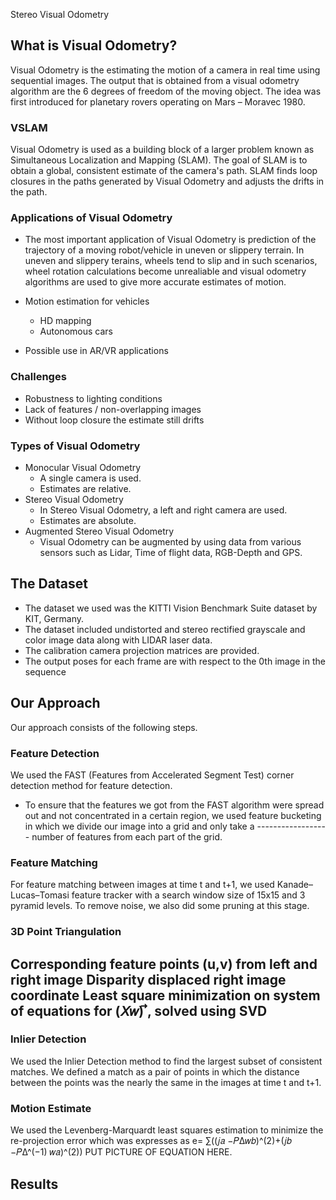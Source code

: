 Stereo Visual Odometry

## What is Visual Odometry?

Visual Odometry is the estimating the motion of a camera in real time using sequential images. The output that is obtained from a visual odometry algorithm are the 6 degrees of freedom of the moving object. The idea was first introduced for planetary rovers operating on Mars – Moravec 1980.

### VSLAM

Visual Odometry is used as a building block of a larger problem known as Simultaneous Localization and Mapping (SLAM). The goal of SLAM is to obtain a global, consistent estimate of the camera's path. SLAM finds loop closures in the paths generated by Visual Odometry and adjusts the drifts in the path.

### Applications of Visual Odometry

* The most important application of Visual Odometry is prediction of the trajectory of a moving robot/vehicle in uneven or slippery terrain. In uneven and slippery terains, wheels tend to slip and in such scenarios, wheel rotation calculations become unrealiable and visual odometry algorithms are used to give more accurate estimates of motion.

* Motion estimation for vehicles 
  * HD mapping
  * Autonomous cars

* Possible use in AR/VR applications

### Challenges 

* Robustness to lighting conditions
* Lack of features / non-overlapping images 
* Without loop closure the estimate still drifts

### Types of Visual Odometry

* Monocular Visual Odometry 
  * A single camera is used.
  * Estimates are relative.
* Stereo Visual Odometry
  * In Stereo Visual Odometry, a left and right camera are used.
  * Estimates are absolute.
* Augmented Stereo Visual Odometry
  * Visual Odometry can be augmented by using data from various sensors such as Lidar, Time of flight data, RGB-Depth and GPS.

## The Dataset

* The dataset we used was the KITTI Vision Benchmark Suite dataset by KIT, Germany. 
* The dataset included undistorted and stereo rectified grayscale and color image data along with LIDAR laser data.
* The calibration camera projection matrices are provided.
* The output poses for each frame are with respect to the 0th image in the sequence

## Our Approach

Our approach consists of the following steps.

### Feature Detection
 
We used the FAST (Features from Accelerated Segment Test) corner detection method for feature detection. 
* To ensure that the features we got from the FAST algorithm were spread out and not concentrated in a certain region, we used   feature bucketing in which we divide our image into a grid and only take a ------------------ number of features from each     part of the grid.

### Feature Matching
 
For feature matching between images at time t and t+1, we used Kanade–Lucas–Tomasi feature tracker with a search window size of 15x15 and 3 pyramid levels. To remove noise, we also did some pruning at this stage.

### 3D Point Triangulation

Corresponding feature points (u,v) from left and right image
Disparity displaced right image coordinate
Least square minimization on system of equations for (𝑋𝑤) ⃗, solved using SVD
--------------------

### Inlier Detection

We used the Inlier Detection method to find the largest subset of consistent matches. We defined a match as a pair of points in which the distance between the points was the nearly the same in the images at time t and t+1. 

### Motion Estimate

We used the Levenberg-Marquardt least squares estimation to minimize the re-projection error which was expresses as e= ∑((𝑗𝑎 −𝑃Δ𝑤𝑏)^(2)+(𝑗𝑏 −𝑃Δ^(−1) 𝑤𝑎)^(2)) PUT PICTURE OF EQUATION HERE.

## Results

